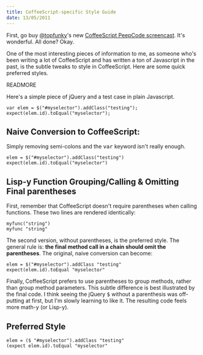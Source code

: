 ```yaml
---
title: CoffeeScript-specific Style Guide
date: 13/05/2011
---
```


[@topfunky]: http://twitter.com/topfunky
[CoffeeScript PeepCode screencast]: https://peepcode.com/products/coffeescript

First, go buy [@topfunky]'s new [CoffeeScript PeepCode screencast]. It's wonderful. All done? Okay.

One of the most interesting pieces of information to me, as someone who's been writing a lot of CoffeeScript and has written a ton of Javascript in the past, is the subtle tweaks to style in CoffeeScript. Here are some quick preferred styles.

READMORE

Here's a simple piece of jQuery and a test case in plain Javascript.

    var elem = $("#myselector").addClass("testing");
    expect(elem.id).toEqual("myselector");

## Naive Conversion to CoffeeScript:

Simply removing semi-colons and the <tt>var</tt> keyword isn't really enough.

    elem = $("#myselector").addClass("testing")
    expect(elem.id).toEqual("myselector")

## Lisp-y Function Grouping/Calling & Omitting Final parentheses

First, remember that CoffeeScript doesn't require parentheses when calling functions. These two lines are rendered identically:

    myfunc("string")
    myfunc "string"

The second version, without parentheses, is the preferred style. The general rule is: __the final method call in a chain should omit the parentheses__. The original, naive conversion can become:

    elem = $("#myselector").addClass "testing"
    expect(elem.id).toEqual "myselector"

Finally, CoffeeScript prefers to use parentheses to group methods, rather than group method parameters. This subtle difference is best illustrated by the final code. I think seeing the jQuery <tt>$</tt> without a parenthesis was off-putting at first, but I'm slowly learning to like it. The resulting code feels more math-y (or Lisp-y).

## Preferred Style

    elem = ($ "#myselector").addClass "testing"
    (expect elem.id).toEqual "myselector"
